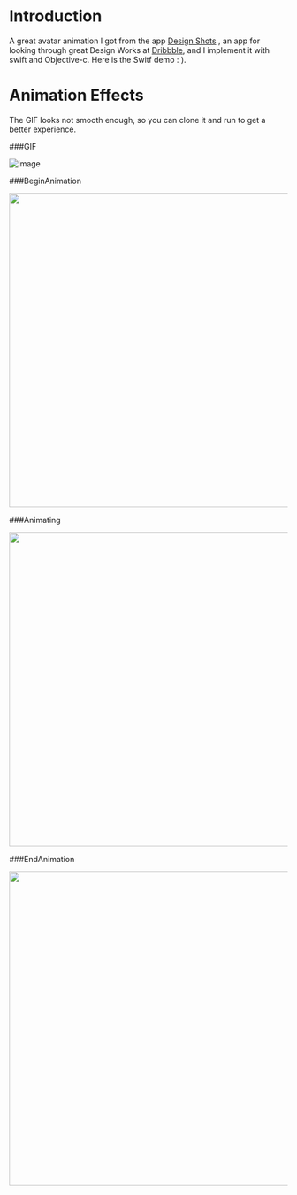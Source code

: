 Introduction
===
A great avatar animation I got from the app [Design Shots](https://itunes.apple.com/us/app/design-shots-dribbble-client/id792517951?mt=8) , an app for looking through great Design Works at [Dribbble](https://dribbble.com/), and I implement it with swift and Objective-c. Here is the Switf demo : ).


Animation Effects
===
The GIF looks not smooth enough, so you can clone it and run to get a better experience.

###GIF

![image](https://raw.githubusercontent.com/JasonZengJ/AvatarAnimationDemo/master/demo.gif)


###BeginAnimation

<img src="https://raw.githubusercontent.com/JasonZengJ/AvatarAnimationDemo/master/demo1.png" height="568">


###Animating

<img src="https://raw.githubusercontent.com/JasonZengJ/AvatarAnimationDemo/master/demo2.png" height="568">


###EndAnimation

<img src="https://raw.githubusercontent.com/JasonZengJ/AvatarAnimationDemo/master/demo3.png" height="568">